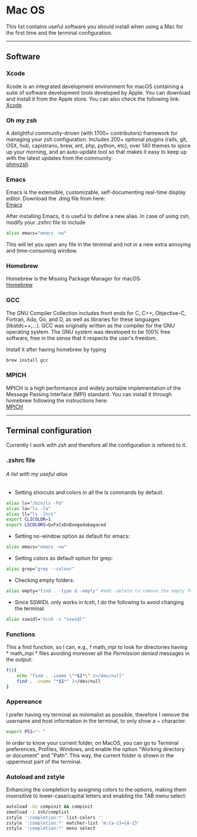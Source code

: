 # Mac OS

This list contains useful software you should install when using a Mac for the first time
and the terminal configuration.

___
## Software

### Xcode

Xcode is an integrated development environment for macOS containing a suite of software development tools developed by Apple. You can download and install it from the Apple store. You can also check the following link:  
[Xcode](https://developer.apple.com/xcode/).

### Oh my zsh

A delightful community-driven (with 1700+ contributors) framework for managing your zsh configuration. 
Includes 200+ optional plugins (rails, git, OSX, hub, capistrano, brew, ant, php, python, etc), over 140 
themes to spice up your morning, and an auto-update tool so that makes it easy to keep up with the latest updates from the community:  
[ohmyzsh](https://github.com/ohmyzsh/ohmyzsh)

### Emacs

Emacs is the extensible, customizable, self-documenting real-time display editor. Download the .dmg file from here:  
[Emacs](https://emacsformacosx.com/)

After installing Emacs, it is useful to define a new alias. In case of using zsh, modify your _.zshrc_ file to include
```bash
alias emacs="emacs -nw"
```
This will let you open any file in the terminal and not in a new extra annoying and time-consuming window.


### Homebrew

Homebrew is the Missing Package Manager for macOS:   
[Homebrew](https://brew.sh/)

### GCC

The GNU Compiler Collection includes front ends for C, C++, Objective-C, Fortran, Ada, Go, and D, as well as libraries for these languages (libstdc++,...). GCC was originally written as the compiler for the GNU operating system. The GNU system was developed to be 100% free software, free in the sense that it respects the user's freedom.

Install it after having homebrew by typing

```bash
brew install gcc
```

### MPICH

MPICH is a high performance and widely portable implementation of the Message Passing Interface (MPI) standard. You can install it
through homebrew following the instructions here:  
[MPICH](https://formulae.brew.sh/formula/mpich)

___
## Terminal configuration

Currently I work with _zsh_ and therefore all the configuration is refered to it.

### .zshrc file

###### A list with my useful alias
- Setting shorcuts and colors in all the ls commands by default.
``` bash
alias ls="/bin/ls -FG"
alias la="ls -la"
alias ll="ls -lhrt"
export CLICOLOR=1
export LSCOLORS=GxFxCxDxBxegedabagaced
```
- Setting no-window option as default for emacs:
``` bash
alias emacs="emacs -nw"
```
- Setting colors as default option for grep:
``` bash
alias grep="grep --colour"
```
- Checking empty folders:
``` bash
alias empty="find . -type d -empty" #add -delete to remove the empty folders
```
- Since SSWIDL only works in _tcsh_, I do the following to avoid changing the terminal:
``` bash
alias sswidl='tcsh -c "sswidl"'
```

### Functions

This a find function, so I can, e.g., f math_mpi to look for directories having * math_mpi * files avoiding moreover all the _Permission denied_ messages in the output:
``` bash
f(){
    echo "find . -iname \"*$1*\" 2>/dev/null"
    find . -iname "*$1*" 2>/dev/null
}
```

### Appereance
I prefer having my terminal as minimalist as possible, therefore I remove the username and host information
in the terminal, to only show a ~ character.
``` bash
export PS1="~ "
```
In order to know your current folder, on MacOS, you can go to Terminal preferences, Profiles, Windows,
and enable the option "Working directory or document" and "Path". This way, the current folder is shown
in the uppermost part of the terminal.

### Autoload and zstyle
Enhancing the completion by assigning colors to the options, making them insensitive to lower-case/capital letters and enabling the TAB menu select:
``` bash
autoload -Uz compinit && compinit
zmodload -i zsh/complist
zstyle ':completion:*' list-colors ''
zstyle ':completion:*' matcher-list 'm:{a-z}={A-Z}'
zstyle ':completion:*' menu select
```



